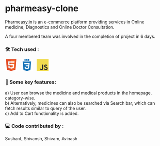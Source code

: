 # pharmeasy-clone
Pharmeasy.in is an e-commerce platform providing services in Online medicine, Diagnostics and Online Doctor Consultation.

A four membered team was involved in the completion of project in 6 days.

### 🛠️ Tech used :
<div>
  <img src="https://github.com/devicons/devicon/blob/master/icons/html5/html5-original.svg" title="HTML5" alt="HTML" width="40" height="40"/>&nbsp;&nbsp;
  <img src="https://github.com/devicons/devicon/blob/master/icons/css3/css3-plain-wordmark.svg"  title="CSS3" alt="CSS" width="40" height="40"/>&nbsp;&nbsp;
  <img src="https://github.com/devicons/devicon/blob/master/icons/javascript/javascript-original.svg" title="JavaScript" alt="JavaScript" width="40" height="40"/>&nbsp;
</div>

### 🔑 Some key features:
a) User can browse the medicine and medical products in the homepage,
category-wise. <br/>
b) Alternatively, medicines can also be searched via Search bar, which can fetch results similar to query of the user.<br/>
c) Add to Cart functionality is added. <br/>

### 💻 Code contributed by : 
Sushant, Shivansh, Shivam, Avinash
